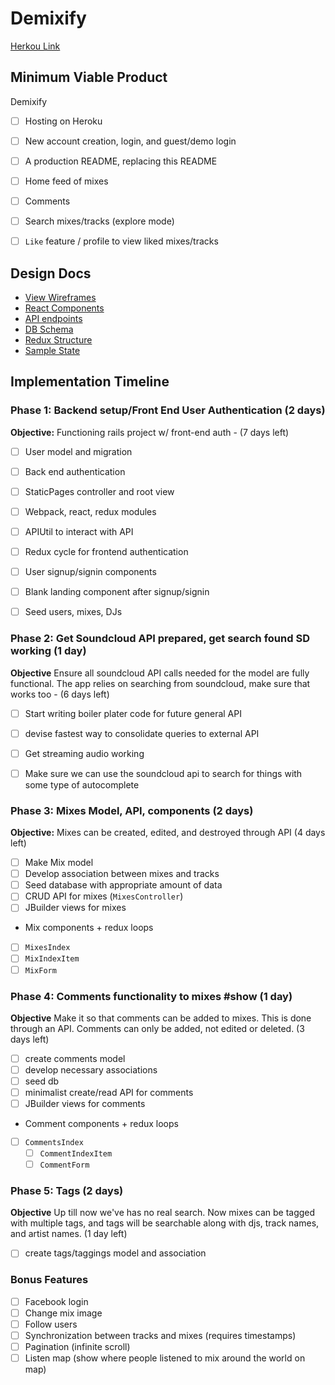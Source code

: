 # Demixify

[Herkou Link](http://demixify.herokuapp.com)

## Minimum Viable Product

Demixify

- [ ] Hosting on Heroku
- [ ] New account creation, login, and guest/demo login
- [ ] A production README, replacing this README
- [ ] Home feed of mixes
- [ ] Comments
- [ ] Search mixes/tracks (explore mode)
- [ ] `Like` feature / profile to view liked mixes/tracks



## Design Docs
* [View Wireframes](wireframes/)
* [React Components](component-hierarchy.md)
* [API endpoints](api-endpoints.md)
* [DB Schema](schema.md)
* [Redux Structure](redux-structure.md)
* [Sample State](sample-state.md)

## Implementation Timeline

### Phase 1: Backend setup/Front End User Authentication (2 days)
**Objective:** Functioning rails project w/ front-end auth - (7 days left)
- [ ] User model and migration
- [ ] Back end authentication
- [ ] StaticPages controller and root view
- [ ] Webpack, react, redux modules
- [ ] APIUtil to interact with API
- [ ] Redux cycle for frontend authentication
- [ ] User signup/signin components
- [ ] Blank landing component after signup/signin
- [ ] Seed users, mixes, DJs


### Phase 2: Get Soundcloud API prepared, get search found SD working (1 day)
**Objective** Ensure all soundcloud API calls needed for the model are fully functional. The app relies on searching from soundcloud, make sure that
works too - (6 days left)
- [ ] Start writing boiler plater code for future general API
- [ ] devise fastest way to consolidate queries to external API
- [ ] Get streaming audio working
- [ ] Make sure we can use the soundcloud api to search for things
with some type of autocomplete


### Phase 3: Mixes Model, API, components (2 days)
**Objective:** Mixes can be created, edited, and destroyed through API (4 days left)
- [ ] Make Mix model
- [ ] Develop association between mixes and tracks
- [ ] Seed database with appropriate amount of data
- [ ] CRUD API for mixes (`MixesController`)
- [ ] JBuilder views for mixes
 * Mix components + redux loops
  - [ ] `MixesIndex`
  - [ ] `MixIndexItem`
  - [ ] `MixForm`

### Phase 4: Comments functionality to mixes #show (1 day)
**Objective** Make it so that comments can be added to mixes. This is done
through an API. Comments can only be added, not edited or deleted. (3 days left)
- [ ] create comments model
- [ ] develop necessary associations
- [ ] seed db
- [ ] minimalist create/read API for comments
- [ ] JBuilder views for comments
 * Comment components + redux loops
  - [ ] `CommentsIndex`
	- [ ] `CommentIndexItem`
	- [ ] `CommentForm`

### Phase 5: Tags (2 days)
**Objective** Up till now we've has no real search. Now mixes
can be tagged with multiple tags, and tags will be searchable along with
djs, track names, and artist names.  (1 day left)
- [ ] create tags/taggings model and association




### Bonus Features
- [ ] Facebook login
- [ ] Change mix image
- [ ] Follow users
- [ ] Synchronization between tracks and mixes (requires timestamps)
- [ ] Pagination (infinite scroll)
- [ ] Listen map (show where people listened to mix around the world on map)
